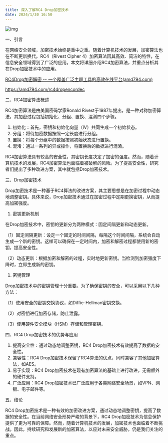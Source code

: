 ```yaml
---
title: 深入了解RC4 Drop加密技术
date: 2024/1/30 16:50
---
```




![img](https://img2023.cnblogs.com/blog/1546022/202311/1546022-20231125040456441-315837060.png)



一、引言

在网络安全领域，加密技术始终是重中之重。随着计算机技术的发展，加密算法也在不断更新换代。RC4（Rivest Cipher 4）加密算法因其高效、简洁的特性，在信息安全领域得到了广泛的应用。本文将详细介绍RC4加密算法，并重点分析其在Drop加密技术中的应用。

[RC4Drop加密解密 -- 一个覆盖广泛主题工具的高效在线平台(amd794.com)](https://amd794.com/rc4dropencordec)

https://amd794.com/rc4dropencordec

二、RC4加密算法概述

RC4加密算法是由美国密码学家Ronald Rivest于1987年提出，是一种对称加密算法，其加密过程包括初始化、分组、置换、混淆四个步骤。

1. 初始化：首先，密钥和初始化向量（IV）共同生成一个初始状态。
2. 分组：将待加密数据按照一定长度进行分组。
3. 置换：将每个分组中的数据按照初始状态进行置换。
4. 混淆：通过一系列的异或操作，将置换后的数据进行混淆。

 

RC4加密算法具有较高的安全性，其密钥长度决定了加密的强度。然而，随着计算机技术的发展，RC4加密算法也面临着被破解的风险。为了提高安全性，研究者们提出了多种改进方案，其中就包括Drop加密技术。

三、Drop加密技术

Drop加密技术是一种基于RC4算法的改进方案，其主要思想是在加密过程中动态地调整密钥。具体来说，Drop加密技术通过在加密过程中定期更换密钥，从而提高加密强度。

1. 密钥更新机制

在Drop加密技术中，密钥的更新分为两种模式：固定间隔更新和动态更新。

（1）固定间隔更新：设定一个固定的时间间隔，每隔这个时间间隔，系统会自动生成一个新的密钥。这样可以确保在一定时间内，加密和解密过程都使用新的密钥，提高安全性。

（2）动态更新：根据加密和解密的过程，实时地更新密钥。当检测到加密强度下降时，立即生成新的密钥。

1. 密钥管理

Drop加密技术中的密钥管理十分重要。为了确保密钥的安全，可以采用以下几种方法：

（1）使用安全的密钥交换协议，如Diffie-Hellman密钥交换。

（2）对密钥进行加密存储，防止泄露。

（3）使用硬件安全模块（HSM）存储和管理密钥。

四、RC4 Drop加密技术的优势与应用

1. 提高安全性：通过动态地调整密钥，RC4 Drop加密技术有效提高了数据的安全性。
2. 兼容性：RC4 Drop加密技术保留了RC4算法的优点，同时兼容了其他加密算法，如AES。
3. 易于实现：RC4 Drop加密技术在现有加密算法的基础上进行改进，无需额外的硬件支持。
4. 广泛应用：RC4 Drop加密技术已广泛应用于各类网络安全场景，如VPN、网银、电子邮件等。

 

五、结论

RC4 Drop加密技术是一种有效的加密改进方案，通过动态地调整密钥，提高了数据的安全性。在当前网络安全形势严峻的背景下，RC4 Drop加密技术为信息保护提供了更为可靠的保障。然而，随着计算机技术的发展，加密技术也面临着不断挑战。因此，持续研究和发展新的加密算法，以应对未来安全威胁，仍是我们关注的重点。